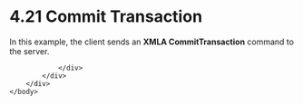 <html dir="LTR" xmlns:mshelp="http://msdn.microsoft.com/mshelp" xmlns:ddue="http://ddue.schemas.microsoft.com/authoring/2003/5" xmlns:xlink="http://www.w3.org/1999/xlink" xmlns:tool="http://www.microsoft.com/tooltip">
    <head>
        <meta http-equiv="Content-Type" content="text/html; CHARSET=utf-8"></meta>
        <meta name="save" content="history"></meta>
        <title>4.21 Commit Transaction</title>
        <xml>
            <mshelp:toctitle title="4.21 Commit Transaction"></mshelp:toctitle>
            <mshelp:rltitle title="[MS-SSAS]: Commit Transaction"></mshelp:rltitle>
            <mshelp:keyword index="A" term="0d01a04a-3170-4c23-8fd2-d577ce6daeb6"></mshelp:keyword>
            <mshelp:attr name="DCSext.ContentType" value="open specification"></mshelp:attr>
            <mshelp:attr name="AssetID" value="0d01a04a-3170-4c23-8fd2-d577ce6daeb6"></mshelp:attr>
            <mshelp:attr name="TopicType" value="kbRef"></mshelp:attr>
            <mshelp:attr name="DCSext.Title" value="[MS-SSAS]: Commit Transaction" />
        </xml>
    </head>
    <body>
        <div id="header">
            <h1 class="heading">4.21 Commit Transaction</h1>
        </div>
        <div id="mainSection">
            <div id="mainBody">
                <div id="allHistory" class="saveHistory"></div>
                <div id="sectionSection0" class="section" name="collapseableSection">
                    

<p>In this example, the client sends an <b>XMLA
CommitTransaction</b> command to the server.</p>


                </div>
            </div>
        </div>
    </body>
</html>